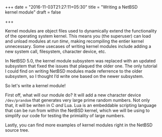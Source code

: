 +++
date = "2016-11-03T21:27:11+05:30"
title = "Writing a NetBSD kernel module"
draft = false

+++

Kernel modules are object files used to dynamically extend the functionality of
the operating system kernel. This means you (the superuser) can load and unload modules at *run time*,
making recompiling the entier kernel unnecessary. Some usecases of writing kernel modules
include adding a new system call, filesystem, character device, etc.


In NetBSD 5.0, the
kernel module subsystem was replaced with an updated subsystem that fixed the issues that plaqued the older one. The only tutorial I could find on writing NetBSD
modules made referrence to the older subsystem, so I thought I’d write one based on the newer subsystem.

So let's write a kernel module!

First off, what will our module do? It will add a new character device `/dev/prandom` that generates very large prime random numbers.
Not only that, it will be writen in C *and* Lua. Lua is an embeddable scripting language that
can be run from within the NetBSD kernel, which we will be using to simplify our code for
testing the primiality of large numbers.

Lastly, you can find more examples of kernel modules right in the NetBSD source tree.
